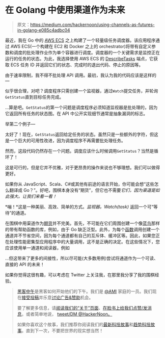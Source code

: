 # 在 Golang 中使用渠道作为未来

> 原文：<https://medium.com/hackernoon/using-channels-as-futures-in-golang-e085c4adbc04>

最近，我在 Go 中的 [AWS ECS](https://aws.amazon.com/ecs/) 之上构建了一个轻量级任务调度器。该应用程序通过 AWS ECS(一个构建在 EC2 和 Docker 之上的 orchestrator)将带有自定义参数和调度的批处理作业作为单个容器进行调度。调度器的一个关键需求是监控正在运行的任务的状态。为此，我选择使用 AWS ECS 的 [DescribeTasks](http://docs.aws.amazon.com/AmazonECS/latest/APIReference/API_DescribeTasks.html) 端点，它获取 ECS 任务 ID 并返回它们的状态、完成时的退出代码、停止的原因等。

由于速率限制，我不得不批处理 API 调用。最初，我认为我的代码应该是这样的—

似乎很合理，对吧？调度程序只需创建一个监视器，通过`Watch`提交任务，并轮询`GetStatus`直到目标任务完成。

…算是吧。`GetStatus`的第一个问题是调度程序必须知道监视器是批处理的，因为它返回所有任务的状态图。在 API 中公开实现细节通常是抽象漏洞的标志。

举第二个例子—

太好了！现在，`GetStatus`返回给定任务的状态。虽然只是一些额外的字符，但这是一个巨大的可用性改进，因为调度程序不再需要批处理任务。

然而，这段代码仍然存在一个问题。调度应该什么时候调用`GetStatus`？当然是循环了！

这是可行的，但是它并不优雅，对于更昂贵的操作来说也不够理想。我们可以做得更好。

如果你从 JavaScript、Scala、C#或其他有前途的语言开始，你可能会想“这些怎么翻译成 Go？”。好吧，围棋本身没有“期货”，但它也不需要*它们，因为渠道是如此强大。让我们来看一看！*

*嘣！*这是一种美丽、高效、简单的方式。*监视器。Watch(task)* 返回一个可“等待”的通道。

在围棋中用渠道作为[期货](https://hackernoon.com/tagged/futures)并不完美。首先，不可能在它们周围创建一个像[蓝鸟](http://bluebirdjs.com/docs/getting-started.html)那样的带有帮助函数的库，例如，由于 Go 缺乏泛型。此外，为每个[函数](https://hackernoon.com/tagged/function)调用创建一个通道并不节省空间，因为每个通道都有自己的互斥体、缓冲区等。因此，如果您正在处理性能密集型应用程序中的大量调用，这不是正确的决定。在这些情况下，您应该使用单一通道和阅读器，例如

…但这带来了更多的间接性，所以尽可能(大多数用例)尝试将通道作为一个可读、直接的 API 的未来！

如果你觉得这很有趣，可以考虑在 Twitter 上关注我，在那里我分享了我的围棋经验。

> [黑客中午](http://bit.ly/Hackernoon)是黑客如何开始他们的下午。我们是 [@AMI](http://bit.ly/atAMIatAMI) 家庭的一员。我们现在[接受投稿](http://bit.ly/hackernoonsubmission)并乐意[讨论广告&赞助](mailto:partners@amipublications.com)机会。
> 
> 要了解更多信息，请[阅读我们的“关于”页面](https://goo.gl/4ofytp)、[在脸书上给我们点赞/发消息](http://bit.ly/HackernoonFB)，或者简单地说， [tweet/DM @HackerNoon。](https://goo.gl/k7XYbx)
> 
> 如果你喜欢这个故事，我们推荐你阅读我们的[最新科技故事](http://bit.ly/hackernoonlatestt)和[趋势科技故事](https://hackernoon.com/trending)。直到下一次，不要把世界的现实想当然！